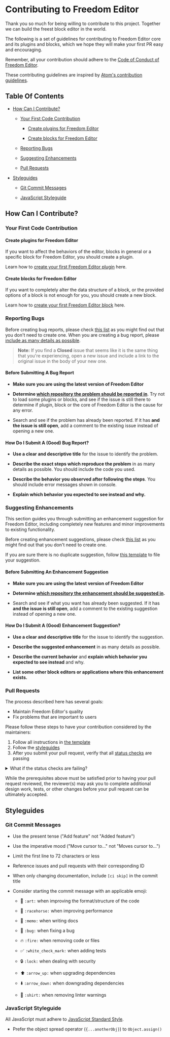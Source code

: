 # Contributing to Freedom Editor

Thank you so much for being willing to contribute to this project. Together we can build the freest block editor in the world.

The following is a set of guidelines for contributing to Freedom Editor core and its plugins and blocks, which we hope they will make your first PR easy and encouraging.

Remember, all your contribution should adhere to the [Code of Conduct of Freedom Editor](https://github.com/winston0410/freedom-editor/blob/master/CONDUCT.md).

These contributing guidelines are inspired by [Atom's contribution guidelines](https://github.com/atom/atom/blob/master/CONTRIBUTING.md).

## Table Of Contents

- [How Can I Contribute?](#how-can-i-contribute)

  - [Your First Code Contribution](#your-first-code-contribution)

    - [Create plugins for Freedom Editor](#create-plugins-for-freedom-editor)

    - [Create blocks for Freedom Editor](#create-blocks-for-freedom-editor)

  - [Reporting Bugs](#reporting-bugs)

  - [Suggesting Enhancements](#suggesting-enhancements)

  - [Pull Requests](#pull-requests)

- [Styleguides](#styleguides)

  - [Git Commit Messages](#git-commit-messages)

  - [JavaScript Styleguide](#javascript-styleguide)

## How Can I Contribute?

### Your First Code Contribution

#### Create plugins for Freedom Editor

If you want to affect the behaviors of the editor, blocks in general or a specific block for Freedom Editor, you should create a plugin.

Learn how to [create your first Freedom Editor plugin](https://github.com/winston0410/freedom-editor/blob/master/create-first-plugin.md) here.

#### Create blocks for Freedom Editor

If you want to completely alter the data structure of a block, or the provided options of a block is not enough for you, you should create a new block.

Learn how to [create your first Freedom Editor block](https://github.com/winston0410/freedom-editor/blob/master/create-first-block.md) here.

### Reporting Bugs

Before creating bug reports, please check [this list](#before-submitting-a-bug-report) as you might find out that you don't need to create one. When you are creating a bug report, please [include as many details as possible](#how-do-i-submit-a-good-bug-report).

> **Note:** If you find a **Closed** issue that seems like it is the same thing that you're experiencing, open a new issue and include a link to the original issue in the body of your new one.

#### Before Submitting A Bug Report

- **Make sure you are using the latest version of Freedom Editor**

- **Determine [which repository the problem should be reported in](https://github.com/winston0410/awesome-freedom-editor)**. Try not to load some plugins or blocks, and see if the issue is still there to determine if plugin, block or the core of Freedom Editor is the cause for any error.

- Search and see if the problem has already been reported. If it has **and the issue is still open**, add a comment to the existing issue instead of opening a new one.

#### How Do I Submit A (Good) Bug Report?

- **Use a clear and descriptive title** for the issue to identify the problem.

- **Describe the exact steps which reproduce the problem** in as many details as possible. You should include the code you used.

- **Describe the behavior you observed after following the steps**. You should include error messages shown in console.

- **Explain which behavior you expected to see instead and why.**

### Suggesting Enhancements

This section guides you through submitting an enhancement suggestion for Freedom Editor, including completely new features and minor improvements to existing functionality.

Before creating enhancement suggestions, please check [this list](#before-submitting-an-enhancement-suggestion) as you might find out that you don't need to create one.

If you are sure there is no duplicate suggestion, follow [this template]() to file your suggestion.

#### Before Submitting An Enhancement Suggestion

- **Make sure you are using the latest version of Freedom Editor**

- **Determine [which repository the enhancement should be suggested in](#atom-and-packages).**

- Search and see if what you want has already been suggested. If it has **and the issue is still open**, add a comment to the existing suggestion instead of opening a new one.

#### How Do I Submit A (Good) Enhancement Suggestion?

- **Use a clear and descriptive title** for the issue to identify the suggestion.

- **Describe the suggested enhancement** in as many details as possible.

- **Describe the current behavior** and **explain which behavior you expected to see instead** and why.

- **List some other block editors or applications where this enhancement exists.**

### Pull Requests

The process described here has several goals:

- Maintain Freedom Editor's quality
- Fix problems that are important to users

Please follow these steps to have your contribution considered by the maintainers:

1. Follow all instructions in [the template](PULL_REQUEST_TEMPLATE.md)
2. Follow the [styleguides](#styleguides)
3. After you submit your pull request, verify that all [status checks](https://help.github.com/articles/about-status-checks/) are passing

  <details><summary>What if the status checks are failing?</summary>If a status check is failing, and you believe that the failure is unrelated to your change, please leave a comment on the pull request explaining why you believe the failure is unrelated. A maintainer will re-run the status check for you. If we conclude that the failure was a false positive, then we will open an issue to track that problem with our status check suite.</details>

While the prerequisites above must be satisfied prior to having your pull request reviewed, the reviewer(s) may ask you to complete additional design work, tests, or other changes before your pull request can be ultimately accepted.

## Styleguides

### Git Commit Messages

- Use the present tense ("Add feature" not "Added feature")
- Use the imperative mood ("Move cursor to..." not "Moves cursor to...")
- Limit the first line to 72 characters or less
- Reference issues and pull requests with their corresponding ID
- When only changing documentation, include `[ci skip]` in the commit title
- Consider starting the commit message with an applicable emoji:

  - :art: `:art:` when improving the format/structure of the code
  - :racehorse: `:racehorse:` when improving performance
  - :memo: `:memo:` when writing docs

  - :bug: `:bug:` when fixing a bug

  - :fire: `:fire:` when removing code or files

  - :white_check_mark: `:white_check_mark:` when adding tests

  - :lock: `:lock:` when dealing with security

  - :arrow_up: `:arrow_up:` when upgrading dependencies

  - :arrow_down: `:arrow_down:` when downgrading dependencies

  - :shirt: `:shirt:` when removing linter warnings

### JavaScript Styleguide

All JavaScript must adhere to [JavaScript Standard Style](https://standardjs.com/).

- Prefer the object spread operator (`{...anotherObj}`) to `Object.assign()`
